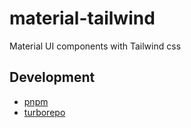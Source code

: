 # material-tailwind
Material UI components with Tailwind css


## Development

- [pnpm](https://pnpm.io/)
- [turborepo](https://turbo.build/repo)
